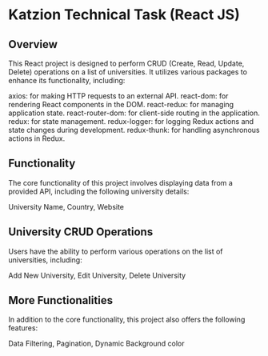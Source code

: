 # Katzion Technical Task (React JS)

## Overview

This React project is designed to perform CRUD (Create, Read, Update, Delete) operations on a list of universities. It utilizes various packages to enhance its functionality, including:

axios: for making HTTP requests to an external API.
react-dom: for rendering React components in the DOM.
react-redux: for managing application state.
react-router-dom: for client-side routing in the application.
redux: for state management.
redux-logger: for logging Redux actions and state changes during development.
redux-thunk: for handling asynchronous actions in Redux.

## Functionality

The core functionality of this project involves displaying data from a provided API, including the following university details:

University Name,
Country,
Website


## University CRUD Operations

Users have the ability to perform various operations on the list of universities, including:

Add New University,
Edit University,
Delete University


## More Functionalities

In addition to the core functionality, this project also offers the following features:

Data Filtering,
Pagination,
Dynamic Background color 
